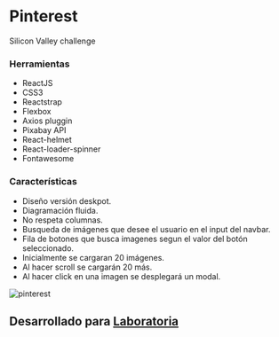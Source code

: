 # Pinterest
Silicon Valley challenge



### Herramientas
- ReactJS
- CSS3
- Reactstrap
- Flexbox
- Axios pluggin
- Pixabay API
- React-helmet
- React-loader-spinner
- Fontawesome

### Características
- Diseño versión deskpot.
- Diagramación fluida.
- No respeta columnas.
- Busqueda de imágenes que desee el usuario en el input del navbar.
- Fila de botones que busca imagenes segun el valor del botón seleccionado.
- Inicialmente se cargaran 20 imágenes.
- Al hacer scroll se cargarán 20 más.
- Al hacer click en una imagen se desplegará un modal.


![pinterest](https://user-images.githubusercontent.com/37467124/47403679-be834780-d720-11e8-87d6-37eb99a9da9d.png)

## Desarrollado para [Laboratoria](https://www.laboratoria.la/)
